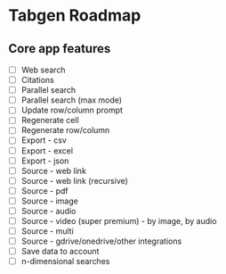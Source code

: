# Tabgen Roadmap

## Core app features

- [ ] Web search
- [ ] Citations
- [ ] Parallel search
- [ ] Parallel search (max mode)
- [ ] Update row/column prompt
- [ ] Regenerate cell
- [ ] Regenerate row/column
- [ ] Export - csv
- [ ] Export - excel
- [ ] Export - json
- [ ] Source - web link
- [ ] Source - web link (recursive)
- [ ] Source - pdf
- [ ] Source - image
- [ ] Source - audio
- [ ] Source - video (super premium) - by image, by audio
- [ ] Source - multi
- [ ] Source - gdrive/onedrive/other integrations
- [ ] Save data to account
- [ ] n-dimensional searches
